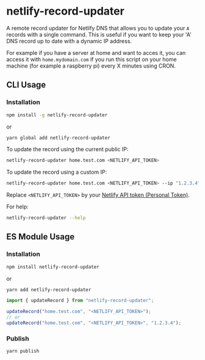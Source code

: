 # netlify-record-updater

A remote record updater for Netlify DNS that allows you to update your `A` records with a single command.
This is useful if you want to keep your 'A' DNS record up to date with a dynamic IP address.

For example if you have a server at home and want to acces it, you can access it with `home.mydomain.com` if you run this script on your home machine (for example a raspberry pi) every X minutes using CRON.

## CLI Usage

### Installation

```bash
npm install -g netlify-record-updater
```

or

```bash
yarn global add netlify-record-updater
```

To update the record using the current public IP:

```bash
netlify-record-updater home.test.com <NETLIFY_API_TOKEN>
```

To update the record using a custom IP:

```bash
netlify-record-updater home.test.com <NETLIFY_API_TOKEN> --ip "1.2.3.4"
```

Replace `<NETLIFY_API_TOKEN>` by your [Netlify API token (Personal Token)](https://app.netlify.com/user/applications).

For help:

```bash
netlify-record-updater --help
```

## ES Module Usage

### Installation

```bash
npm install netlify-record-updater
```

or

```bash
yarn add netlify-record-updater
```

```js
import { updateRecord } from "netlify-record-updater";

updateRecord("home.test.com", "<NETLIFY_API_TOKEN>");
// or
updateRecord("home.test.com", "<NETLIFY_API_TOKEN>", "1.2.3.4");
```

### Publish

```
yarn publish
```
